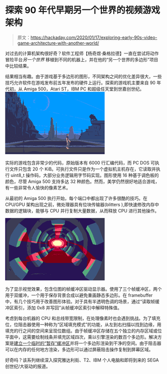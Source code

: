 # 探索 90 年代早期另一个世界的视频游戏架构

> 原文：<https://hackaday.com/2020/01/17/exploring-early-90s-video-game-architecture-with-another-world/>

对过去的计算机架构很好奇？软件工程师【杨奇煜·桑格拉德】一直在尝试将动作冒险平台*另一个世界* 移植到不同的机器上，并在他的“另一个世界的多边形”项目中比较结果。

结果相当有趣。由于游戏基于多边形的图形，不同架构之间的优化差异很大，一些技巧允许软件在游戏发布前五年发布的硬件上运行。探索的游戏机主要来自 90 年代初，从 Amiga 500，Atari ST，IBM PC 和超级任天堂到世嘉创世纪。![](img/64d4af87c4d562206e5ac3c9573b0e15.png)

实际的游戏包含非常少的代码，原始版本有 6000 行汇编代码，而 PC DOS 可执行文件只包含 20 个 KiB。可执行文件只是作为一个虚拟机主机存在，它读取并执行 uint8_t 操作码，大部分业务逻辑用字节码实现。图形使用 16 种基于调色板的颜色，尽管 Amiga 500 支持多达 32 种颜色。然而，美学仍然很好地适合游戏，有一些非常令人愉快的像素艺术。

从最初的 Amiga 500 执行开始，每个端口中都出现了许多很酷的技巧。在 CPU/GPU 架构出现之前，微处理器具有位块传输器(blitters ),即快速修改内存中数据的逻辑块，能够与 CPU 并行复制大量数据，从而释放 CPU 进行其他操作。

![](img/94165076b731b793eb29e0b1c16dd7cd.png)

为了显示视觉效果，包含位图的帧缓冲区驱动显示器。使用了三个帧缓冲区，两个用于双缓冲，一个用于保存背景合成以避免重画静态多边形。在 framebuffer 中，有几个技巧用于改善图形体验。对于具有半透明色调的场景，通过“读取帧缓冲区索引，添加 0x8 并写回”从帧缓冲区索引中解释特殊值。

考虑到每台机器的 CPU 和总线带宽限制，在处理像素时也会遇到挑战。为了填充位，位阻击器使用一种称为“区域填充模式”的功能，从左到右扫描以找到边缘，用填充的行之间的空间来呈现位数组。由于帧缓冲区存储在五个独立的内存区域或位平面中，这需要绘制线条并填充区域四次，乘以引擎渲染的数百个多边形。解决方案是[建立一个临时的“暂存”缓冲区](https://scalibq.wordpress.com/2011/12/04/just-keeping-it-real-part-3/)并将一个多边形渲染到干净的空间。由于阻击器可以在内存的任何地方渲染，多边形可以通过屏蔽阻击操作复制到屏幕区域。

好奇吗？该系列继续深入探究雅达利街、T2、IBM 个人电脑和即将到来的 SEGA 创世纪/大驱动的报道。